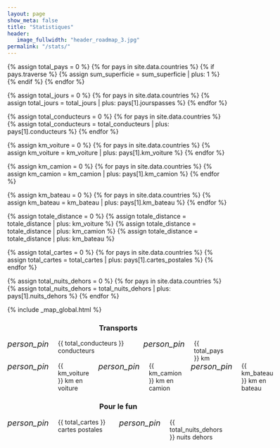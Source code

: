 ```yaml
---
layout: page
show_meta: false
title: "Statistiques"
header:
   image_fullwidth: "header_roadmap_3.jpg"
permalink: "/stats/"
---
```


<!-- Calculs -->
{% assign total_pays = 0 %}
{% for pays in site.data.countries %}
    {% if pays.traverse %}
    {% assign sum_superficie = sum_superficie | plus: 1 %}
    {% endif %}
{% endfor %}

{% assign total_jours = 0 %}
{% for pays in site.data.countries %}
    {% assign total_jours = total_jours | plus: pays[1].jourspasses %}
{% endfor %}

{% assign total_conducteurs = 0 %}
{% for pays in site.data.countries %}
    {% assign total_conducteurs = total_conducteurs | plus: pays[1].conducteurs %}
{% endfor %}


{% assign km_voiture = 0 %}
{% for pays in site.data.countries %}
    {% assign km_voiture = km_voiture | plus: pays[1].km_voiture %}
{% endfor %}

{% assign km_camion = 0 %}
{% for pays in site.data.countries %}
    {% assign km_camion = km_camion | plus: pays[1].km_camion %}
{% endfor %}

{% assign km_bateau = 0 %}
{% for pays in site.data.countries %}
    {% assign km_bateau = km_bateau | plus: pays[1].km_bateau %}
{% endfor %}

{% assign totale_distance = 0 %}
{% assign totale_distance = totale_distance | plus: km_voiture %}
{% assign totale_distance = totale_distance | plus: km_camion %}
{% assign totale_distance = totale_distance | plus: km_bateau %}

{% assign total_cartes = 0 %}
{% for pays in site.data.countries %}
    {% assign total_cartes = total_cartes | plus: pays[1].cartes_postales %}
{% endfor %}

{% assign total_nuits_dehors = 0 %}
{% for pays in site.data.countries %}
    {% assign total_nuits_dehors = total_nuits_dehors | plus: pays[1].nuits_dehors %}
{% endfor %}

{% include _map_global.html %}

<!-- Rendu -->
<div class="panel">
  <div class="row">
    <center><h3>Transports</h3></center>
    <div class="medium-12 large-centered columns">
      <div class="medium-6 columns"><i class="material-icons" style="font-size:18px">person_pin</i> {{ total_conducteurs }} conducteurs</div>
      <div class="medium-6 columns"><i class="material-icons" style="font-size:18px">person_pin</i> {{ total_pays }} km</div>
    </div>
    <div class="medium-12 large-centered columns">
      <div class="medium-4 columns"><i class="material-icons" style="font-size:18px">person_pin</i> {{ km_voiture }} km en voiture</div>
      <div class="medium-4 columns"><i class="material-icons" style="font-size:18px">person_pin</i> {{ km_camion }} km en camion</div>
      <div class="medium-4 columns"><i class="material-icons" style="font-size:18px">person_pin</i> {{ km_bateau }} km en bateau</div>
    </div>
  </div>
</div>
<div class="panel">    
  <div class="row">
    <center><h3>Pour le fun</h3></center>
    <div class="medium-12 large-centered columns">
      <div class="medium-4 columns"><i class="material-icons" style="font-size:18px">person_pin</i> {{ total_cartes }} cartes postales</div>
      <div class="medium-4 columns"><i class="material-icons" style="font-size:18px">person_pin</i> {{ total_nuits_dehors }} nuits dehors</div>
    </div>
  </div>
</div>

